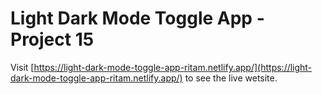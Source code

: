 # Light Dark Mode Toggle App - Project 15

Visit [https://light-dark-mode-toggle-app-ritam.netlify.app/](https://light-dark-mode-toggle-app-ritam.netlify.app/) to see the live wetsite.